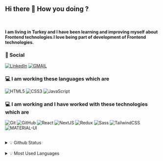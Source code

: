 ## Hi there 👋  How you doing ?
<br/>

#### I am living in Turkey and I have been learning and improving myself about Frontend technologies.I love being part of  development of Frontend technologies.


### :pushpin: Social

[![LinkedIn](https://img.shields.io/badge/linkedin-%230077B5.svg?style=for-the-badge&logo=linkedin&logoColor=white)](https://www.linkedin.com/in/mevlutcantuna)
[![GMAIL](https://img.shields.io/badge/Gmail-D14836?style=for-the-badge&logo=gmail&logoColor=white)](mailto:mttuna90@gmail.com)

### :computer: I am working these languages which are <br/>

![HTML5](https://img.shields.io/badge/html5-%23E34F26.svg?style=for-the-badge&logo=html5&logoColor=white)
![CSS3](https://img.shields.io/badge/css3-%231572B6.svg?style=for-the-badge&logo=css3&logoColor=white)
![JavaScript](https://img.shields.io/badge/javascript-%23323330.svg?style=for-the-badge&logo=javascript&logoColor=%23F7DF1E)

### :computer: I am working and I have worked with these technologies which are <br/>
![Git](https://img.shields.io/badge/git-%23F05033.svg?style=for-the-badge&logo=git&logoColor=white)
![GitHub](https://img.shields.io/badge/github-%23121011.svg?style=for-the-badge&logo=github&logoColor=white)
![React](https://img.shields.io/badge/react-%2320232a.svg?style=for-the-badge&logo=react&logoColor=%2361DAFB)
![NextJS](https://img.shields.io/badge/nextjs-%23000000.svg?style=for-the-badge&logo=next.js&logoColor=white)
![Redux](https://img.shields.io/badge/Redux-593D88?style=for-the-badge&logo=redux&logoColor=white)
![Sass](https://img.shields.io/badge/SASS-hotpink.svg?style=for-the-badge&logo=SASS&logoColor=white)
![TailwindCSS](https://img.shields.io/badge/tailwindcss-%2338B2AC.svg?style=for-the-badge&logo=tailwind-css&logoColor=white)
![MATERIAL-UI](https://img.shields.io/badge/materialui-%230081CB.svg?style=for-the-badge&logo=material-ui&logoColor=white)


<br/>

<details>
<summary>💡 Github Status</summary>
<img src="https://github-readme-stats.vercel.app/api?username=mevlutcantuna&theme=dark" >
</details>
<br/>

<details>
<summary>💡  Most Used Languages</summary>
<img src="https://github-readme-stats.vercel.app/api/top-langs/?username=mevlutcantuna&layout=compact&theme=dark" >
</details>
